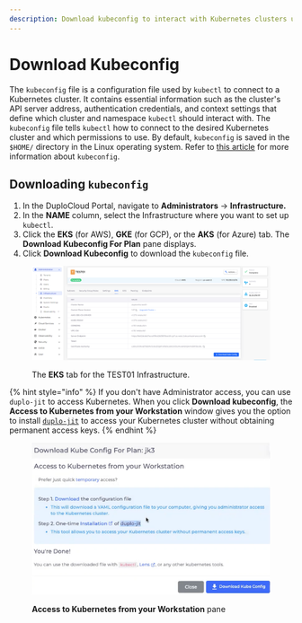 ```yaml
---
description: Download kubeconfig to interact with Kubernetes clusters using kubectl
---
```


# Download Kubeconfig

The `kubeconfig` file is a configuration file used by `kubectl` to connect to a Kubernetes cluster. It contains essential information such as the cluster's API server address, authentication credentials, and context settings that define which cluster and namespace `kubectl` should interact with. The `kubeconfig` file tells `kubectl` how to connect to the desired Kubernetes cluster and which permissions to use. By default, `kubeconfig` is saved in the `$HOME/` directory in the Linux operating system. Refer to [this article](https://kubernetes.io/docs/concepts/configuration/organize-cluster-access-kubeconfig/) for more information about `kubeconfig`.

## Downloading `kubeconfig`

1. In the DuploCloud Portal, navigate to **Administrators** -> **Infrastructure.**
2. In the **NAME** column, select the Infrastructure where you want to set up `kubectl`.&#x20;
3. Click the **EKS** (for AWS), **GKE** (for GCP), or the **AKS** (for Azure) tab. The **Download Kubeconfig For Plan** pane displays.
4. Click **Download Kubeconfig** to download the `kubeconfig` file.

<figure><img src="../../../.gitbook/assets/Screenshot (346).png" alt=""><figcaption><p>The <strong>EKS</strong> tab for the TEST01 Infrastructure. </p></figcaption></figure>

{% hint style="info" %}
If you don't have Administrator access, you can use `duplo-jit` to access Kubernetes. When you click **Download kubeconfig**, the **Access to Kubernetes from your Workstation** window gives you the option to install [`duplo-jit`](../../../aws-user-guide/use-cases/jit-access.md) to access your Kubernetes cluster without obtaining permanent access keys.
{% endhint %}

<div align="left">

<figure><img src="../../../.gitbook/assets/kubeconfig_dialog.png" alt=""><figcaption><p><strong>Access to Kubernetes from your Workstation</strong> pane</p></figcaption></figure>

</div>

